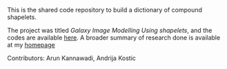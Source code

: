 This is the shared code repository to build a dictionary of compound shapelets.

The project was titled _Galaxy Image Modelling Using shapelets_, and the codes are available [here](https://github.com/Cosmicstring/Shapelets/tree/master/codes/code/python_codes). A broader summary of research done is available at my [homepage](http://alas.matf.bg.ac.rs/~af14070/work.html) 

Contributors: Arun Kannawadi, Andrija Kostic
